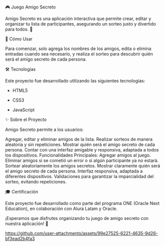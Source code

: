  🎮  Juego Amigo Secreto


Amigo Secreto es una aplicación interactiva que permite crear, editar y organizar tu lista de participantes, asegurando un sorteo justo y divertido para todos. 🎁

🧠 Cómo Usar

Para comenzar, solo agrega los nombres de los amigos, edita o elimina entradas cuando sea necesario, y realiza el sorteo para descubrir quién será el amigo secreto de cada persona.

🛠 Tecnologías

Este proyecto fue desarrollado utilizando las siguientes tecnologías:

- HTML5


- CSS3


- JavaScript

✨ Sobre el Proyecto

Amigo Secreto permite a los usuarios:

Agregar, editar y eliminar amigos de la lista.
Realizar sorteos de manera aleatoria y sin repeticiones.
Mostrar quién será el amigo secreto de cada persona.
Contar con una interfaz amigable y responsiva, adaptada a todos los dispositivos.
Funcionalidades Principales:
Agregar amigos al juego.
Eliminar amigos si se cometió un error o si algún participante ya no estará.
Sortear aleatoriamente los amigos secretos.
Mostrar claramente quién será el amigo secreto de cada persona.
Interfaz responsiva, adaptada a diferentes dispositivos.
Validaciones para garantizar la imparcialidad del sorteo, evitando repeticiones.


 🎓 Certificación
            
Este proyecto fue desarrollado como parte del programa ONE (Oracle Next Education), en colaboración con Alura Latam y Oracle.

¡Esperamos que disfrutes organizando tu juego de amigo secreto con nuestra aplicación! 🎯




https://github.com/user-attachments/assets/99e27525-6221-4635-9d26-bf3ead2b4fa3



